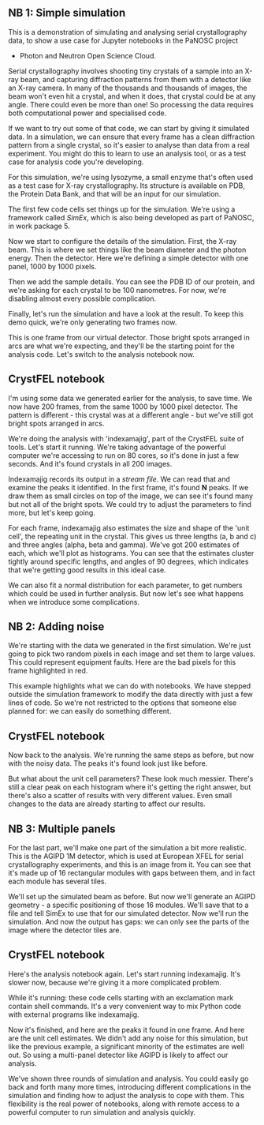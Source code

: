 ## NB 1: Simple simulation

This is a demonstration of simulating and analysing serial crystallography data,
to show a use case for Jupyter notebooks in the PaNOSC project
- Photon and Neutron Open Science Cloud.

Serial crystallography involves shooting tiny crystals of a sample into an X-ray beam,
and capturing diffraction patterns from them with a detector like an X-ray camera.
In many of the thousands and thousands of images, the beam won't even hit a crystal,
and when it does, that crystal could be at any angle. There could even be more than one!
So processing the data requires both computational power and specialised code.

If we want to try out some of that code, we can start by giving it simulated data.
In a simulation, we can ensure that every frame has a clean diffraction pattern from
a single crystal, so it's easier to analyse than data from a real experiment.
You might do this to learn to use an analysis tool, or as a test case for analysis code
you're developing.

For this simulation, we're using lysozyme, a small enzyme that's often used as a test case
for X-ray crystallography. Its structure is available on PDB, the Protein Data Bank,
and that will be an input for our simulation.

The first few code cells set things up for the simulation. We're using a framework called
*SimEx*, which is also being developed as part of PaNOSC, in work package 5.

Now we start to configure the details of the simulation. First, the X-ray beam.
This is where we set things like the beam diameter and the photon energy.
Then the detector. Here we're defining a simple detector with one panel, 1000 by 1000 pixels.

Then we add the sample details. You can see the PDB ID of our protein,
and we're asking for each crystal to be 100 nanometres.
For now, we're disabling almost every possible complication.

Finally, let's run the simulation and have a look at the result.
To keep this demo quick, we're only generating two frames now.

This is one frame from our virtual detector.
Those bright spots arranged in arcs are what we're expecting,
and they'll be the starting point for the analysis code.
Let's switch to the analysis notebook now.

## CrystFEL notebook

I'm using some data we generated earlier for the analysis, to save time.
We now have 200 frames, from the same 1000 by 1000 pixel detector.
The pattern is different - this crystal was at a different angle -
but we've still got bright spots arranged in arcs.

We're doing the analysis with 'indexamajig', part of the CrystFEL suite of tools.
Let's start it running. We're taking advantage of the powerful computer we're
accessing to run on 80 cores, so it's done in just a few seconds. And it's
found crystals in all 200 images.

Indexamajig records its output in a *stream file*. We can read that and examine the
peaks it identified. In the first frame, it's found **N** peaks.
If we draw them as small circles on top of the image, we can see it's found many but not
all of the bright spots. We could try to adjust the parameters to find more, but let's
keep going.

For each frame, indexamajig also estimates the size and shape of the 'unit cell',
the repeating unit in the crystal.
This gives us three lengths (a, b and c) and three angles (alpha, beta and gamma).
We've got 200 estimates of each, which we'll plot as histograms.
You can see that the estimates cluster tightly around specific lengths, and angles of 90 degrees,
which indicates that we're getting good results in this ideal case.

We can also fit a normal distribution for each parameter,
to get numbers which could be used in further analysis.
But now let's see what happens when we introduce some complications.

## NB 2: Adding noise

We're starting with the data we generated in the first simulation.
We're just going to pick two random pixels in each image and set them
to large values. This could represent equipment faults.
Here are the bad pixels for this frame highlighted in red.

This example highlights what we can do with notebooks.
We have stepped outside the simulation framework to modify
the data directly with just a few lines of code.
So we're not restricted to the options that someone else
planned for: we can easily do something different.

## CrystFEL notebook

Now back to the analysis.
We're running the same steps as before, but now with the noisy data.
The peaks it's found look just like before.

But what about the unit cell parameters?
These look much messier. There's still a clear peak on each histogram
where it's getting the right answer, but there's also a scatter of results
with very different values.
Even small changes to the data are already starting to affect our results.

## NB 3: Multiple panels

For the last part, we'll make one part of the simulation a bit more realistic.
This is the AGIPD 1M detector, which is used at European XFEL for serial
crystallography experiments, and this is an image from it.
You can see that it's made up of 16 rectangular modules with gaps between them,
and in fact each module has several tiles.

We'll set up the simulated beam as before.
But now we'll generate an AGIPD geometry - a specific positioning of those 16 modules.
We'll save that to a file and tell SimEx to use that for our simulated detector.
Now we'll run the simulation.
And now the output has gaps: we can only see the parts of the image where the
detector tiles are.

## CrystFEL notebook

Here's the analysis notebook again.
Let's start running indexamajig.
It's slower now, because we're giving it a more complicated problem.

While it's running: these code cells starting with an exclamation mark
contain shell commands.
It's a very convenient way to mix Python code with external programs
like indexamajig.

Now it's finished, and here are the peaks it found in one frame.
And here are the unit cell estimates.
We didn't add any noise for this simulation, but like the previous example,
a significant minority of the estimates are well out.
So using a multi-panel detector like AGIPD is likely to affect our analysis.

We've shown three rounds of simulation and analysis.
You could easily go back and forth many more times,
introducing different complications in the simulation and finding how to
adjust the analysis to cope with them.
This flexibility is the real power of notebooks,
along with remote access to a powerful computer to run simulation and analysis quickly.
